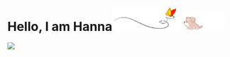 # Hello, I am Hanna<img src="images/butterfly.gif" width=30%><img src="images/dog.gif" width=20%>

![](https://komarev.com/ghpvc/?username=hannasalam&color=orange)


